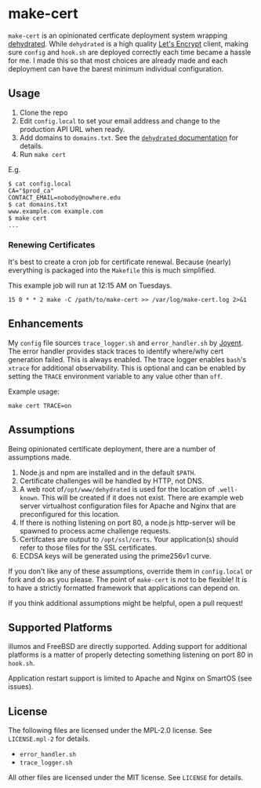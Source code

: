 # make-cert

`make-cert` is an opinionated certficate deployment system  wrapping
[dehydrated][dehydrated].  While `dehydrated` is a high quality
[Let's Encrypt][letsencrypt] client, making sure `config` and `hook.sh` are
deployed correctly each time became a hassle for me. I made this so that most
choices are already made and each deployment can have the barest minimum
individual configuration.

[dehydrated]: https://github.com/bahamat/dehydrated
[letsencrypt]: https://www.letsencrypt.org/

## Usage

1. Clone the repo
2. Edit `config.local` to set your email address and change to the production
   API URL when ready.
3. Add domains to `domains.txt`. See the [`dehydrated`
   documentation][domains_doc] for details.
4. Run `make cert`

[domains_doc]: ../../../dehydrated/blob/master/docs/domains_txt.md

E.g.

    $ cat config.local
    CA="$prod_ca"
    CONTACT_EMAIL=nobody@nowhere.edu
    $ cat domains.txt
    www.example.com example.com
    $ make cert
    ...

### Renewing Certificates

It's best to create a cron job for certificate renewal. Because (nearly)
everything is packaged into the `Makefile` this is much simplified.

This example job will run at 12:15 AM on Tuesdays.

    15 0 * * 2 make -C /path/to/make-cert >> /var/log/make-cert.log 2>&1

## Enhancements

My `config` file sources `trace_logger.sh` and `error_handler.sh` by
[Joyent][sdc-headnode]. The error handler provides stack traces to identify
where/why cert generation failed. This is always enabled. The trace logger
enables `bash`'s `xtrace` for additional observability. This is optional and
can be enabled by setting the `TRACE` environment variable to any value other
than `off`.

Example usage:

    make cert TRACE=on

[sdc-headnode]: https://github.com/joyent/sdc-headnode/tree/master/buildtools/lib

## Assumptions

Being opinionated certificate deployment, there are a number of assumptions
made.

1. Node.js and npm are installed and in the default `$PATH`.
2. Certificate challenges will be handled by HTTP, not DNS.
3. A web root of`/opt/www/dehydrated` is used for the location of
   `.well-known`. This will be created if it does not exist. There are example
   web server virtualhost configuration files for Apache and Nginx that are
   preconfigured for this location.
4. If there is nothing listening on port 80, a node.js http-server will be
   spawned to process acme challenge requests.
5. Certifcates are output to `/opt/ssl/certs`. Your application(s) should refer
   to those files for the SSL certificates.
6. ECDSA keys will be generated using the prime256v1 curve.

If you don't like any of these assumptions, override them in `config.local` or
fork and do as you please. The point of `make-cert` is *not* to be flexible!
It is to have a strictly formatted framework that applications can depend on.

If you think additional assumptions might be helpful, open a pull request!

## Supported Platforms

illumos and FreeBSD are directly supported. Adding support for additional
platforms is a matter of properly detecting something listening on port 80 in
`hook.sh`.

Application restart support is limited to Apache and Nginx on SmartOS (see
issues).

## License

The following files are licensed under the MPL-2.0 license. See `LICENSE.mpl-2`
for details.

* `error_handler.sh`
* `trace_logger.sh`

All other files are licensed under the MIT license. See `LICENSE` for details.
